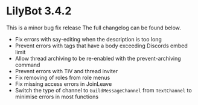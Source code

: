 # LilyBot 3.4.2

This is a minor bug fix release
The full changelog can be found below.

* Fix errors with say-editing when the description is too long
* Prevent errors with tags that have a body exceeding Discords embed limit
* Allow thread archiving to be re-enabled with the prevent-archiving command
* Prevent errors with TiV and thread inviter
* Fix removing of roles from role menus
* Fix missing access errors in JoinLeave
* Switch the type of channel to `GuildMessageChannel` from `TextChannel` to minimise errors in most functions
